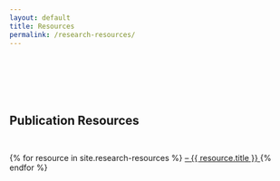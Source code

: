 ```yaml
---
layout: default
title: Resources
permalink: /research-resources/
---
```


<div style='margin-top:50px;margin-bottom:50px'>
<br>
</div>

## Publication Resources

<div style='margin-top:10px;margin-bottom:10px'>
<br>
</div>
<!--<ul style="list-style-type:none">-->
<div>
  {% for resource in site.research-resources %}
    <!--<li>-->
	 <a href="{{ resource.url }}"> &ndash; 
         {{ resource.title }}
		<!--&ndash; <time datetime="{{ resource.date | date: "%Y-%m-%d" }}">{{ resource.date | date_to_long_string }}</time>-->
    </a>
    <!--</li>-->
  {% endfor %}
</div>
<!--</ul>-->

